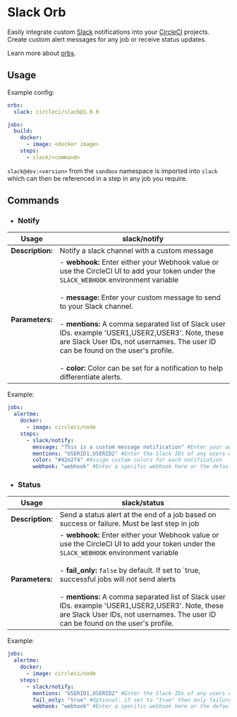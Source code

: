 # Slack Orb


Easily integrate custom [Slack](https://slack.com/ "Slack") notifications into your [CircleCI](https://circleci.com/ "CircleCI") projects. Create custom alert messages for any job or receive status updates. 

Learn more about [orbs](https://github.com/CircleCI-Public/config-preview-sdk/blob/master/docs/using-orbs.md "orb").


## Usage

Example config:
```yaml
orbs:
  slack: circleci/slack@1.0.0

jobs:
  build:
    docker: 
      - image: <docker image>
    steps:
      - slack/<command>

```
`slack@dev:<version>` from the `sandbox` namespace is imported into `slack` which can then be referenced in a step in any job you require.

## Commands
- ### Notify

|  Usage | slack/notify   |
| ------------ | ------------ |
| **Description:**  | Notify a slack channel with a custom message  |   
|  **Parameters:** | - **webhook:**  Enter either your Webhook value or use the CircleCI UI to add your token under the `SLACK_WEBHOOK` environment variable <br><br> - **message:** Enter your custom message to send to your Slack channel.  <br> <br> - **mentions:** A comma separated list of Slack user IDs. example 'USER1,USER2,USER3'. Note, these are Slack User IDs, not usernames. The user ID can be found on the user's profile. <br> <br> - **color:** Color can be set for a notification to help differentiate alerts.|

Example:

```yaml
jobs:
  alertme:
    docker: 
      - image: circleci/node
    steps:
      - slack/notify:
        message: "This is a custom message notification" #Enter your own message
        mentions: "USERID1,USERID2" #Enter the Slack IDs of any users who should be alerted to this message.
        color: "#42e2f4" #Assign custom colors for each notification
        webhook: "webhook" #Enter a specific webhook here or the default will use $SLACK_WEBHOOK 
```

- ### Status

|  Usage | slack/status   |
| ------------ | ------------ |
| **Description:**  | Send a status alert at the end of a job based on success or failure. Must be last step in job  |   
|  **Parameters:** | -  **webhook:** Enter either your Webhook value or use the CircleCI UI to add your token under the `SLACK_WEBHOOK` environment variable <br> <br> -  **fail_only:** `false` by default. If set to `true, successful jobs will _not_ send alerts <br> <br> - **mentions:** A comma separated list of Slack user IDs. example 'USER1,USER2,USER3'. Note, these are Slack User IDs, not usernames. The user ID can be found on the user's profile. | 

Example:

```yaml
jobs:
  alertme:
    docker: 
      - image: circleci/node
    steps:
      - slack/notify:
        mentions: "USERID1,USERID2" #Enter the Slack IDs of any users who should be alerted to this message.
        fail_only: "true" #Optional: if set to "true" then only failure messages will occur.
        webhook: "webhook" #Enter a specific webhook here or the default will use $SLACK_WEBHOOK 
```
